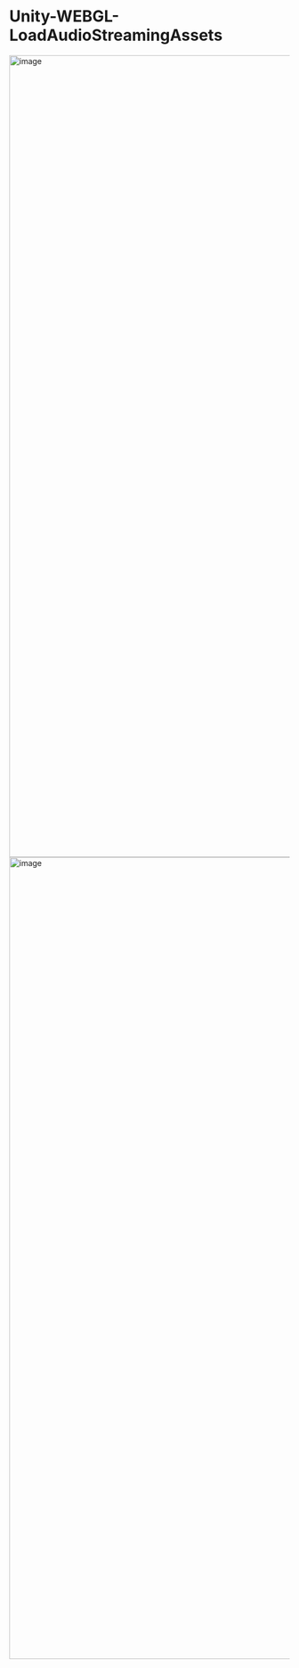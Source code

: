 # Unity-WEBGL-LoadAudioStreamingAssets

<img width="1440" alt="image" src="https://github.com/user-attachments/assets/da8d39f4-7ebc-4154-937f-46034c2b4e57">
<img width="1440" alt="image" src="https://github.com/user-attachments/assets/da052bcb-40cb-442f-8b72-2f9905a005d6">
